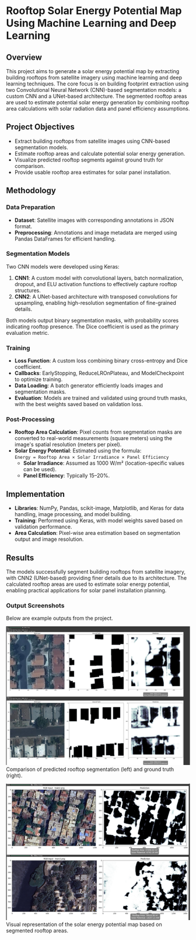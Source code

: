 # Rooftop Solar Energy Potential Map Using Machine Learning and Deep Learning

## Overview
This project aims to generate a solar energy potential map by extracting building rooftops from satellite imagery using machine learning and deep learning techniques. The core focus is on building footprint extraction using two Convolutional Neural Network (CNN)-based segmentation models: a custom CNN and a UNet-based architecture. The segmented rooftop areas are used to estimate potential solar energy generation by combining rooftop area calculations with solar radiation data and panel efficiency assumptions.

## Project Objectives
- Extract building rooftops from satellite images using CNN-based segmentation models.
- Estimate rooftop areas and calculate potential solar energy generation.
- Visualize predicted rooftop segments against ground truth for comparison.
- Provide usable rooftop area estimates for solar panel installation.

## Methodology
### Data Preparation
- **Dataset**: Satellite images with corresponding annotations in JSON format.
- **Preprocessing**: Annotations and image metadata are merged using Pandas DataFrames for efficient handling.

### Segmentation Models
Two CNN models were developed using Keras:
1. **CNN1**: A custom model with convolutional layers, batch normalization, dropout, and ELU activation functions to effectively capture rooftop structures.
2. **CNN2**: A UNet-based architecture with transposed convolutions for upsampling, enabling high-resolution segmentation of fine-grained details.

Both models output binary segmentation masks, with probability scores indicating rooftop presence. The Dice coefficient is used as the primary evaluation metric.

### Training
- **Loss Function**: A custom loss combining binary cross-entropy and Dice coefficient.
- **Callbacks**: EarlyStopping, ReduceLROnPlateau, and ModelCheckpoint to optimize training.
- **Data Loading**: A batch generator efficiently loads images and segmentation masks.
- **Evaluation**: Models are trained and validated using ground truth masks, with the best weights saved based on validation loss.

### Post-Processing
- **Rooftop Area Calculation**: Pixel counts from segmentation masks are converted to real-world measurements (square meters) using the image's spatial resolution (meters per pixel).
- **Solar Energy Potential**: Estimated using the formula:  
  `Energy = Rooftop Area × Solar Irradiance × Panel Efficiency`  
  - **Solar Irradiance**: Assumed as 1000 W/m² (location-specific values can be used).  
  - **Panel Efficiency**: Typically 15–20%.

## Implementation
- **Libraries**: NumPy, Pandas, scikit-image, Matplotlib, and Keras for data handling, image processing, and model building.
- **Training**: Performed using Keras, with model weights saved based on validation performance.
- **Area Calculation**: Pixel-wise area estimation based on segmentation output and image resolution.

## Results
The models successfully segment building rooftops from satellite imagery, with CNN2 (UNet-based) providing finer details due to its architecture. The calculated rooftop areas are used to estimate solar energy potential, enabling practical applications for solar panel installation planning.

### Output Screenshots
Below are example outputs from the project.

![Predicted vs Ground Truth Segmentation](screenshots/output1.png)  
Comparison of predicted rooftop segmentation (left) and ground truth (right).

![Solar Energy Potential Map](screenshots/output2.png)  
Visual representation of the solar energy potential map based on segmented rooftop areas.
